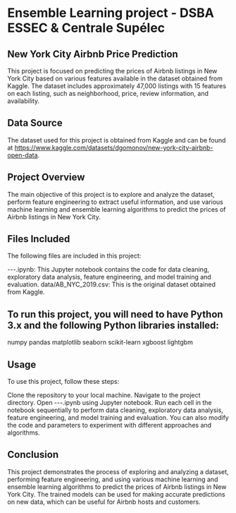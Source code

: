 # Ensemble Learning project - DSBA ESSEC & Centrale Supélec

## New York City Airbnb Price Prediction
This project is focused on predicting the prices of Airbnb listings in New York City based on various features available in the dataset obtained from Kaggle. The dataset includes approximately 47,000 listings with 15 features on each listing, such as neighborhood, price, review information, and availability.

## Data Source
The dataset used for this project is obtained from Kaggle and can be found at https://www.kaggle.com/datasets/dgomonov/new-york-city-airbnb-open-data.

## Project Overview
The main objective of this project is to explore and analyze the dataset, perform feature engineering to extract useful information, and use various machine learning and ensemble learning algorithms to predict the prices of Airbnb listings in New York City.

## Files Included
The following files are included in this project:

---.ipynb: This Jupyter notebook contains the code for data cleaning, exploratory data analysis, feature engineering, and model training and evaluation.
data/AB_NYC_2019.csv: This is the original dataset obtained from Kaggle.

## To run this project, you will need to have Python 3.x and the following Python libraries installed:

numpy
pandas
matplotlib
seaborn
scikit-learn
xgboost
lightgbm

## Usage
To use this project, follow these steps:

Clone the repository to your local machine.
Navigate to the project directory.
Open ---.ipynb using Jupyter notebook.
Run each cell in the notebook sequentially to perform data cleaning, exploratory data analysis, feature engineering, and model training and evaluation.
You can also modify the code and parameters to experiment with different approaches and algorithms.

## Conclusion
This project demonstrates the process of exploring and analyzing a dataset, performing feature engineering, and using various machine learning and ensemble learning algorithms to predict the prices of Airbnb listings in New York City. The trained models can be used for making accurate predictions on new data, which can be useful for Airbnb hosts and customers.
